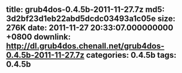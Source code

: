 title: grub4dos-0.4.5b-2011-11-27.7z
md5: 3d2bf23d1eb22abd5dcdc03493a1c05e
size: 276K
date: 2011-11-27 20:33:07.000000000 +0800
downlink: http://dl.grub4dos.chenall.net/grub4dos-0.4.5b-2011-11-27.7z
categories: 0.4.5b
tags: 0.4.5b
---

